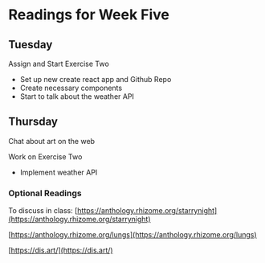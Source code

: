 # Readings for Week Five

## Tuesday

Assign and Start Exercise Two

- Set up new create react app and Github Repo
- Create necessary components
- Start to talk about the weather API

## Thursday

Chat about art on the web

Work on Exercise Two

- Implement weather API

### Optional Readings

To discuss in class:
[https://anthology.rhizome.org/starrynight](https://anthology.rhizome.org/starrynight)

[https://anthology.rhizome.org/lungs](https://anthology.rhizome.org/lungs)

[https://dis.art/](https://dis.art/)
